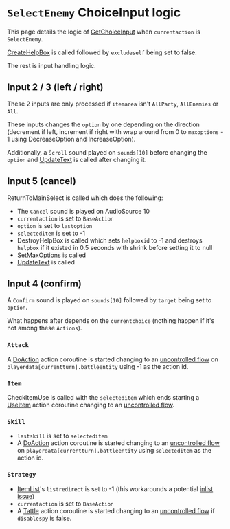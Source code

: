 # `SelectEnemy` ChoiceInput logic
This page details the logic of [GetChoiceInput](../GetChoiceInput.md) when `currentaction` is `SelectEnemy`.

[CreateHelpBox](../../Visual%20rendering/CreateHelpBox.md) is called followed by `excludeself` being set to false.

The rest is input handling logic.

## Input 2 / 3 (left / right)
These 2 inputs are only processed if `itemarea` isn't `AllParty`, `AllEnemies` or `All`.

These inputs changes the `option` by one depending on the direction (decrement if left, increment if right with wrap around from 0 to `maxoptions` - 1 using DecreaseOption and IncreaseOption). 

Additionally, a `Scroll` sound played on `sounds[10]` before changing the `option` and [UpdateText](../../Visual%20rendering/UpdateText.md) is called after changing it.

## Input 5 (cancel)
ReturnToMainSelect is called which does the following:

- The `Cancel` sound is played on AudioSource 10
- `currentaction` is set to `BaseAction`
- `option` is set to `lastoption`
- `selecteditem` is set to -1
- DestroyHelpBox is called which sets `helpboxid` to -1 and destroys `helpbox` if it existed in 0.5 seconds with shrink before setting it to null
- [SetMaxOptions](../SetMaxOptions.md) is called
- [UpdateText](../../Visual%20rendering/UpdateText.md) is called

## Input 4 (confirm)
A `Confirm` sound is played on `sounds[10]` followed by `target` being set to `option`.

What happens after depends on the `currentchoice` (nothing happen if it's not among these `Actions`).

### `Attack`
A [DoAction](../../Battle%20flow/Action%20coroutines/DoAction.md) action coroutine is started changing to an [uncontrolled flow](../../Battle%20flow/Update.md#uncontrolled-flow) on `playerdata[currentturn].battleentity` using -1 as the action id.

### `Item`
CheckItemUse is called with the `selecteditem` which ends starting a [UseItem](../../Battle%20flow/Action%20coroutines/UseItem.md) action coroutine changing to an [uncontrolled flow](../../Battle%20flow/Update.md#uncontrolled-flow).

### `Skill`

- `lastskill` is set to `selecteditem`
- A [DoAction](../../Battle%20flow/Action%20coroutines/DoAction.md) action coroutine is started changing to an [uncontrolled flow](../../Battle%20flow/Update.md#uncontrolled-flow) on `playerdata[currentturn].battleentity` using `selecteditem` as the action id.

### `Strategy`

- [ItemList](../../../ItemList/ItemList.md)'s `listredirect` is set to -1 (this workarounds a potential [inlist issue](../../../ItemList/inlist%20issue.md))
- `currentaction` is set to `BaseAction`
- A [Tattle](../../Battle%20flow/Action%20coroutines/Tattle.md) action coroutine is started changing to an [uncontrolled flow](../../Battle%20flow/Update.md#uncontrolled-flow) if `disablespy` is false.
